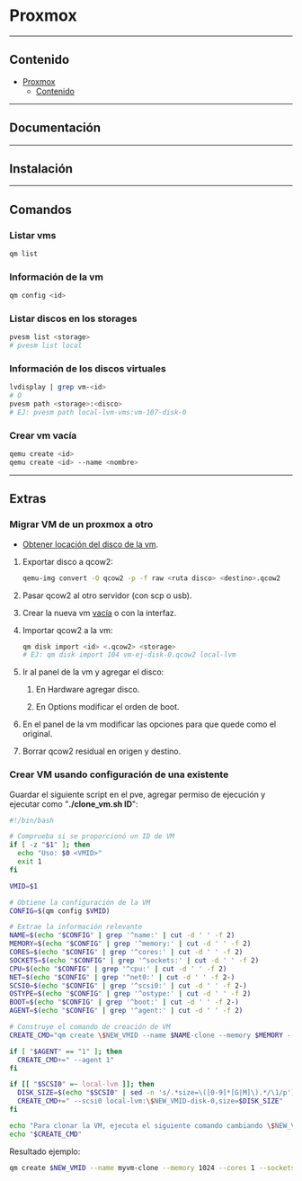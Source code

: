 # Proxmox

---

## Contenido

- [Proxmox](#proxmox)
  - [Contenido](#contenido)

---

## Documentación

---

## Instalación

---

## Comandos

### Listar vms

```sh
qm list
```

### Información de la vm

```sh
qm config <id>
```

### Listar discos en los storages

```sh
pvesm list <storage>
# pvesm list local
```

### Información de los discos virtuales

```sh
lvdisplay | grep vm-<id>
# O
pvesm path <storage>:<disco>
# EJ: pvesm path local-lvm-vms:vm-107-disk-0
```

### Crear vm vacía

```sh
qemu create <id>
qemu create <id> --name <nombre>
```

---

## Extras

### Migrar VM de un proxmox a otro

- [Obtener locación del disco de la vm](#información-de-los-discos-virtuales).

1. Exportar disco a qcow2:

    ```sh
    qemu-img convert -O qcow2 -p -f raw <ruta disco> <destino>.qcow2
    ```

2. Pasar qcow2 al otro servidor (con scp o usb).

3. Crear la nueva vm [vacía](#crear-vm-vacía) o con la interfaz.

4. Importar qcow2 a la vm:

    ```sh
    qm disk import <id> <.qcow2> <storage>
    # EJ: qm disk import 104 vm-ej-disk-0.qcow2 local-lvm
    ```

5. Ir al panel de la vm y agregar el disco:

   1. En Hardware agregar disco.

   2. En Options modificar el orden de boot.

6. En el panel de la vm modificar las opciones para que quede como el original.

7. Borrar qcow2 residual en origen y destino.

### Crear VM usando configuración de una existente

Guardar el siguiente script en el pve, agregar permiso de ejecución y ejecutar como "**./clone_vm.sh ID**":

```sh
#!/bin/bash

# Comprueba si se proporcionó un ID de VM
if [ -z "$1" ]; then
  echo "Uso: $0 <VMID>"
  exit 1
fi

VMID=$1

# Obtiene la configuración de la VM
CONFIG=$(qm config $VMID)

# Extrae la información relevante
NAME=$(echo "$CONFIG" | grep '^name:' | cut -d ' ' -f 2)
MEMORY=$(echo "$CONFIG" | grep '^memory:' | cut -d ' ' -f 2)
CORES=$(echo "$CONFIG" | grep '^cores:' | cut -d ' ' -f 2)
SOCKETS=$(echo "$CONFIG" | grep '^sockets:' | cut -d ' ' -f 2)
CPU=$(echo "$CONFIG" | grep '^cpu:' | cut -d ' ' -f 2)
NET=$(echo "$CONFIG" | grep '^net0:' | cut -d ' ' -f 2-)
SCSI0=$(echo "$CONFIG" | grep '^scsi0:' | cut -d ' ' -f 2-)
OSTYPE=$(echo "$CONFIG" | grep '^ostype:' | cut -d ' ' -f 2)
BOOT=$(echo "$CONFIG" | grep '^boot:' | cut -d ' ' -f 2-)
AGENT=$(echo "$CONFIG" | grep '^agent:' | cut -d ' ' -f 2)

# Construye el comando de creación de VM
CREATE_CMD="qm create \$NEW_VMID --name $NAME-clone --memory $MEMORY --cores $CORES --sockets $SOCKETS --cpu $CPU --net0 $NET --ostype $OSTYPE --boot $BOOT"

if [ "$AGENT" == "1" ]; then
  CREATE_CMD+=" --agent 1"
fi

if [[ "$SCSI0" =~ local-lvm ]]; then
  DISK_SIZE=$(echo "$SCSI0" | sed -n 's/.*size=\([0-9]*[G|M]\).*/\1/p')
  CREATE_CMD+=" --scsi0 local-lvm:\$NEW_VMID-disk-0,size=$DISK_SIZE"
fi

echo "Para clonar la VM, ejecuta el siguiente comando cambiando \$NEW_VMID por el ID de la nueva VM:"
echo "$CREATE_CMD"

```

Resultado ejemplo:

```sh
qm create $NEW_VMID --name myvm-clone --memory 1024 --cores 1 --sockets 1 --cpu host --net0 virtio=AA:AA:AA:AA:AA:AA,bridge=vmbr0,firewall=1 --ostype l26 --boot order=scsi0;ide2 --agent 1 --scsi0 local-lvm:$NEW_VMID-disk-0,size=50G
```